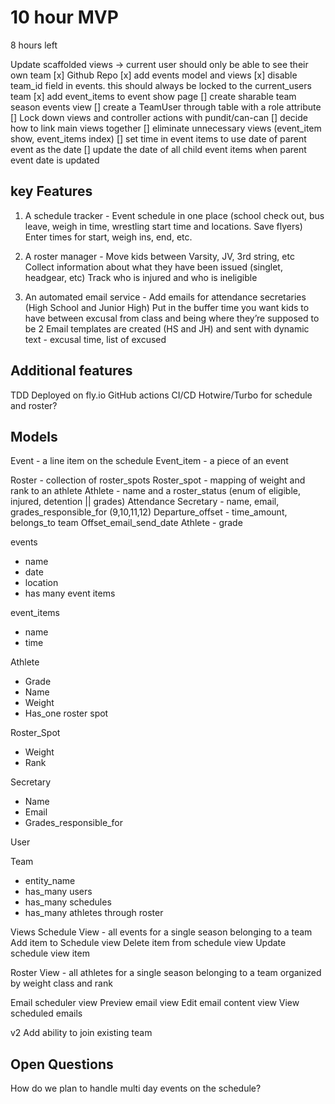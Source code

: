 # 10 hour MVP

8 hours left

Update scaffolded views -> current user should only be able to see their own team
[x] Github Repo
[x] add events model and views
[x] disable team_id field in events. this should always be locked to the current_users team
[x] add event_items to event show page
[] create sharable team season events view
[] create a TeamUser through table with a role attribute
[] Lock down views and controller actions with pundit/can-can
[] decide how to link main views together
[] eliminate unnecessary views (event_item show, event_items index)
[] set time in event items to use date of parent event as the date
[] update the date of all child event items when parent event date is updated

## key Features

1. A schedule tracker -
   Event schedule in one place (school check out, bus leave, weigh in time, wrestling start time and locations. Save flyers)
   Enter times for start, weigh ins, end, etc.

2. A roster manager -
   Move kids between Varsity, JV, 3rd string, etc
   Collect information about what they have been issued (singlet, headgear, etc)
   Track who is injured and who is ineligible

3. An automated email service -
   Add emails for attendance secretaries (High School and Junior High)
   Put in the buffer time you want kids to have between excusal from class and being where they’re supposed to be
   2 Email templates are created (HS and JH) and sent with dynamic text - excusal time, list of excused

## Additional features

TDD
Deployed on fly.io
GitHub actions CI/CD
Hotwire/Turbo for schedule and roster?

## Models

Event - a line item on the schedule
Event_item - a piece of an event

Roster - collection of roster_spots
Roster_spot - mapping of weight and rank to an athlete
Athlete - name and a roster_status (enum of eligible, injured, detention || grades)
Attendance Secretary - name, email, grades_responsible_for (9,10,11,12)
Departure_offset - time_amount, belongs_to team
Offset_email_send_date
Athlete - grade

events

- name
- date
- location
- has many event items

event_items

- name
- time

Athlete

- Grade
- Name
- Weight
- Has_one roster spot

Roster_Spot

- Weight
- Rank

Secretary

- Name
- Email
- Grades_responsible_for

User

Team

- entity_name
- has_many users
- has_many schedules
- has_many athletes through roster

Views
Schedule View - all events for a single season belonging to a team
Add item to Schedule view
Delete item from schedule view
Update schedule view item

Roster View - all athletes for a single season belonging to a team organized by weight class and rank

Email scheduler view
Preview email view
Edit email content view
View scheduled emails

v2
Add ability to join existing team

## Open Questions

How do we plan to handle multi day events on the schedule?
